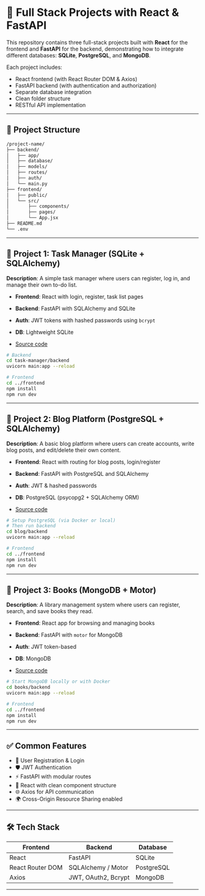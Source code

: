 # 🚀 Full Stack Projects with React & FastAPI

This repository contains three full-stack projects built with **React** for the frontend and **FastAPI** for the backend, demonstrating how to integrate different databases: **SQLite**, **PostgreSQL**, and **MongoDB**.

Each project includes:

- React frontend (with React Router DOM & Axios)
- FastAPI backend (with authentication and authorization)
- Separate database integration
- Clean folder structure
- RESTful API implementation

---

## 📁 Project Structure

```txt
/project-name/
├── backend/
│   ├── app/
│   ├── database/
│   ├── models/
│   ├── routes/
│   ├── auth/
│   └── main.py
├── frontend/
│   ├── public/
│   └── src/
│       ├── components/
│       ├── pages/
│       └── App.jsx
├── README.md
└── .env
```

---

## 🧩 Project 1: Task Manager (SQLite + SQLAlchemy)

**Description**: A simple task manager where users can register, log in, and manage their own to-do list.

- **Frontend**: React with login, register, task list pages
- **Backend**: FastAPI with SQLAlchemy and SQLite
- **Auth**: JWT tokens with hashed passwords using `bcrypt`
- **DB**: Lightweight SQLite

- [Source code](https://github.com/intro-to-programming-2025-1/task-manager)

```bash
# Backend
cd task-manager/backend
uvicorn main:app --reload

# Frontend
cd ../frontend
npm install
npm run dev
```

---

## 🧩 Project 2: Blog Platform (PostgreSQL + SQLAlchemy)

**Description**: A basic blog platform where users can create accounts, write blog posts, and edit/delete their own content.

- **Frontend**: React with routing for blog posts, login/register
- **Backend**: FastAPI with PostgreSQL and SQLAlchemy
- **Auth**: JWT & hashed passwords
- **DB**: PostgreSQL (psycopg2 + SQLAlchemy ORM)

- [Source code](https://github.com/intro-to-programming-2025-1/blog)

```bash
# Setup PostgreSQL (via Docker or local)
# Then run backend
cd blog/backend
uvicorn main:app --reload

# Frontend
cd ../frontend
npm install
npm run dev
```

---

## 🧩 Project 3: Books (MongoDB + Motor)

**Description**: A library management system where users can register, search, and save books they read.

- **Frontend**: React app for browsing and managing books
- **Backend**: FastAPI with `motor` for MongoDB
- **Auth**: JWT token-based
- **DB**: MongoDB

- [Source code](https://github.com/intro-to-programming-2025-1/books)

```bash
# Start MongoDB locally or with Docker
cd books/backend
uvicorn main:app --reload

# Frontend
cd ../frontend
npm install
npm run dev
```

---

## ✅ Common Features

- 🔐 User Registration & Login
- 🛡️ JWT Authentication
- ⚡ FastAPI with modular routes
- 🧠 React with clean component structure
- 🌐 Axios for API communication
- 🌍 Cross-Origin Resource Sharing enabled

---

## 🛠️ Tech Stack

| Frontend         | Backend             | Database   |
| ---------------- | ------------------- | ---------- |
| React            | FastAPI             | SQLite     |
| React Router DOM | SQLAlchemy / Motor  | PostgreSQL |
| Axios            | JWT, OAuth2, Bcrypt | MongoDB    |

---
